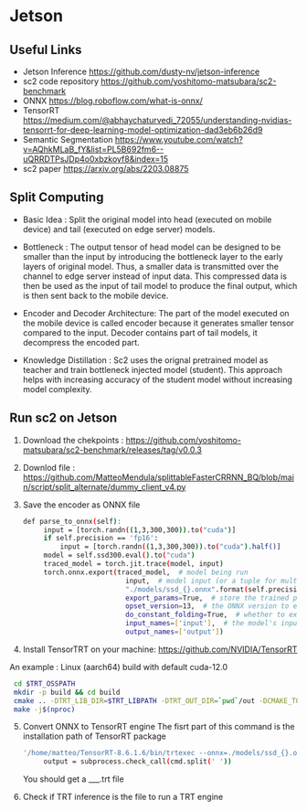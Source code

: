 # Jetson

## Useful Links

- Jetson Inference 
https://github.com/dusty-nv/jetson-inference
- sc2 code repository
https://github.com/yoshitomo-matsubara/sc2-benchmark
- ONNX
https://blog.roboflow.com/what-is-onnx/
- TensorRT
https://medium.com/@abhaychaturvedi_72055/understanding-nvidias-tensorrt-for-deep-learning-model-optimization-dad3eb6b26d9
- Semantic Segmentation
https://www.youtube.com/watch?v=AQhkMLaB_fY&list=PL5B692fm6--uQRRDTPsJDp4o0xbzkoyf8&index=15
- sc2 paper
https://arxiv.org/abs/2203.08875



## Split Computing
- Basic Idea : Split the original model into head (executed on mobile device) and tail (executed on edge server) models.

- Bottleneck : The output tensor of head model can be designed to be smaller than the input by introducing the bottleneck layer to the early layers of original model. Thus, a smaller data is transmitted over the channel to edge server instead of input data. This compressed data is then be used as the input of tail model to produce the final output, which is then sent back to the mobile device.

- Encoder and Decoder Architecture: The part of the model executed on the mobile device is called encoder because it generates smaller tensor compared to the input.
Decoder contains part of tail models, it decompress the encoded part.

- Knowledge Distillation : Sc2 uses the orignal pretrained model as teacher and train bottleneck injected model (student). This approach helps with increasing accuracy of the student model without increasing model complexity.


## Run sc2 on Jetson
1. Download the chekpoints :
https://github.com/yoshitomo-matsubara/sc2-benchmark/releases/tag/v0.0.3
   
2. Downlod file :
https://github.com/MatteoMendula/splittableFasterCRRNN_BQ/blob/main/script/split_alternate/dummy_client_v4.py

3. Save the encoder as ONNX file
   ```sh
   def parse_to_onnx(self):
        input = [torch.randn((1,3,300,300)).to("cuda")]
        if self.precision == 'fp16':
            input = [torch.randn((1,3,300,300)).to("cuda").half()]
        model = self.ssd300.eval().to("cuda")
        traced_model = torch.jit.trace(model, input)    
        torch.onnx.export(traced_model,  # model being run
                            input,  # model input (or a tuple for multiple inputs)
                            "./models/ssd_{}.onnx".format(self.precision),  # where to save the model (can be a file or file-like object)
                            export_params=True,  # store the trained parameter weights inside the model file
                            opset_version=13,  # the ONNX version to export the model to
                            do_constant_folding=True,  # whether to execute constant folding for optimization
                            input_names=['input'],  # the model's input names
                            output_names=['output'])

    ```
   
4. Install TensorTRT on your machine:
https://github.com/NVIDIA/TensorRT

An example : Linux (aarch64) build with default cuda-12.0
```sh
 cd $TRT_OSSPATH
 mkdir -p build && cd build
 cmake .. -DTRT_LIB_DIR=$TRT_LIBPATH -DTRT_OUT_DIR=`pwd`/out -DCMAKE_TOOLCHAIN_FILE=$TRT_OSSPATH/cmake/toolchains/cmake_aarch64-native.toolchain
 make -j$(nproc)
```
5. Convert ONNX to TensorRT engine
   The fisrt part of this command is the installation path of TensorRT package
   ```sh
   '/home/matteo/TensorRT-8.6.1.6/bin/trtexec --onnx=./models/ssd_{}.onnx --saveEngine=./models/ssd_{}.trt'.format(self.precision, self.precision)
        output = subprocess.check_call(cmd.split(' '))
   ```
   You should get a ___.trt file
   
7. Check if TRT inference is the file to run a TRT engine

